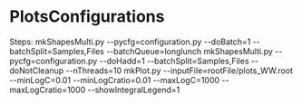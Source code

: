 # PlotsConfigurations

Steps:
mkShapesMulti.py --pycfg=configuration.py --doBatch=1 --batchSplit=Samples,Files --batchQueue=longlunch
mkShapesMulti.py --pycfg=configuration.py --doHadd=1 --batchSplit=Samples,Files --doNotCleanup --nThreads=10
mkPlot.py --inputFile=rootFile/plots_WW.root --minLogC=0.01 --minLogCratio=0.01 --maxLogC=1000 --maxLogCratio=1000 --showIntegralLegend=1
